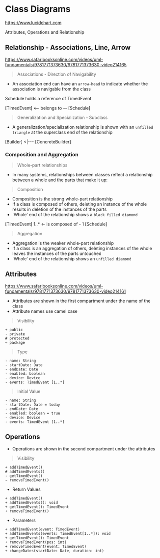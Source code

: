 # Class Diagrams

https://www.lucidchart.com

Attributes, Operations and Relationship

## Relationship - Associations, Line, Arrow

https://www.safaribooksonline.com/videos/uml-fundamentals/9781771373630/9781771373630-video214165

> Associations - Direction of Navigability

- An association end can have an `arrow-head` to indicate whether the association is navigable from the class

Schedule holds a reference of TimedEvent

[TimedEvent] <-- belongs to -- [Schedule]

> Generalization and Specialization - Subclass

- A generalization/specialization relationship is shown with an `unfilled triangle` at the superclass end of the relationship

[Builder] <|--- [ConcreteBuilder]

### Composition and Aggregation

> Whole-part relationships

- In many systems, relationships between classes reflect a relationship between a whole and the parts that make it up:

> Composition

- Composition is the strong whole-part relationship
- If a class is composed of others, deleting an instance of the whole results in deletion of the instances of the parts
- 'Whole' end of the relationship shows a `black filled diamond`

[TimedEvent] 1..* <- is composed of - 1 [Schedule]

> Aggregation

- Aggregation is the weaker whole-part relationship
- If a class is an aggregation of others, deleting instances of the whole leaves the instances of the parts untouched
- 'Whole' end of the relationship shows an `unfilled diamond`

## Attributes

https://www.safaribooksonline.com/videos/uml-fundamentals/9781771373630/9781771373630-video214161

- Attributes are shown in the first compartment under the name of the class
- Attribute names use camel case

> Visibility

```
+ public
- private
# protected
~ package
```

> Type

```
- name: String
- startDate: Date
- endDate: Date
- enabled: boolean
- device: Device
- events: TimedEvent [1..*]
```

> Initial Value

```
- name: String
- startDate: Date = today
- endDate: Date
- enabled: boolean = true
- device: Device
- events: TimedEvent [1..*]
```

## Operations

- Operations are shown in the second compartment under the attributes


> Visibility

```
+ addTimedEvent()
# addTimedEvents()
- getTimedEvent()
~ removeTimedEvent()
```

- Return Values

```
+ addTimedEvent()
+ addTimedEvents(): void
+ getTimedEvent(): TimedEvent
+ removeTimedEvent()
```

- Parameters

```
+ addTimedEvent(event: TimedEvent)
+ addTimedEvents(events: TimedEvent[1..*]): void
+ getTimedEvent(): TimedEvent
+ removeTimedEvent(pos: int)
+ removeTimedEvent(event: TimedEvent)
+ changeDates(startDate: Date, duration: int)
```
